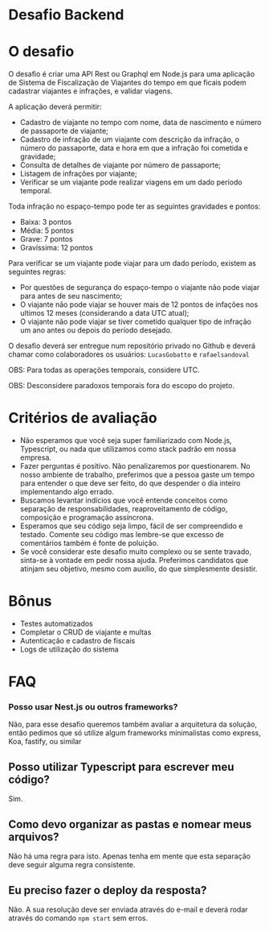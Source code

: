 # Desafio Backend

# O desafio

O desafio é criar uma API Rest ou Graphql em Node.js para uma aplicação de Sistema de Fiscalização de Viajantes do tempo em que ficais podem cadastrar viajantes e infrações, e validar viagens.

A aplicação deverá permitir:

- Cadastro de viajante no tempo com nome, data de nascimento e número de passaporte de viajante;
- Cadastro de infração de um viajante com descrição da infração, o número do passaporte, data e hora em que a infração foi cometida e gravidade;
- Consulta de detalhes de viajante por número de passaporte;
- Listagem de infrações por viajante;
- Verificar se um viajante pode realizar viagens em um dado período temporal.

Toda infração no espaço-tempo pode ter as seguintes gravidades e pontos:

- Baixa: 3 pontos
- Média: 5 pontos
- Grave: 7 pontos
- Gravíssima: 12 pontos

Para verificar se um viajante pode viajar para um dado período, existem as seguintes regras:

- Por questões de segurança do espaço-tempo o viajante não pode viajar para antes de seu nascimento;
- O viajante não pode viajar se houver mais de 12 pontos de infações nos ultimos 12 meses (considerando a data UTC atual);
- O viajante não pode viajar se tiver cometido qualquer tipo de infração um ano antes ou depois do período desejado.

O desafio deverá ser entregue num repositório privado no Github e deverá chamar como colaboradores os usuários: `LucasGobatto` e `rafaelsandoval`

OBS: Para todas as operações temporais, considere UTC.

OBS: Desconsidere paradoxos temporais fora do escopo do projeto.

# Critérios de avaliação

- Não esperamos que você seja super familiarizado com Node.js, Typescript, ou nada que utilizamos como stack padrão em nossa empresa.
- Fazer perguntas é positivo. Não penalizaremos por questionarem. No nosso ambiente de trabalho, preferimos que a pessoa gaste um tempo para entender o que deve ser feito, do que despender o dia inteiro implementando algo errado.
- Buscamos levantar indícios que você entende conceitos como separação de responsabilidades, reaproveitamento de código, composição e programação assíncrona.
- Esperamos que seu código seja limpo, fácil de ser compreendido e testado. Comente seu código mas lembre-se que excesso de comentários também é fonte de poluição.
- Se você considerar este desafio muito complexo ou se sente travado, sinta-se à vontade em pedir nossa ajuda. Preferimos candidatos que atinjam seu objetivo, mesmo com auxílio, do que simplesmente desistir.

# Bônus

- Testes automatizados
- Completar o CRUD de viajante e multas
- Autenticação e cadastro de fiscais
- Logs de utilização do sistema

# FAQ

### Posso usar Nest.js ou outros frameworks?

Não, para esse desafio queremos também avaliar a arquitetura da solução, então pedimos que só utilize algum frameworks minimalistas como express, Koa, fastify, ou similar

## Posso utilizar Typescript para escrever meu código?

Sim.

## Como devo organizar as pastas e nomear meus arquivos?

Não há uma regra para isto. Apenas tenha em mente que esta separação deve seguir alguma regra consistente.

## Eu preciso fazer o deploy da resposta?

Não. A sua resolução deve ser enviada através do e-mail e deverá rodar através do comando `npm start` sem erros.
